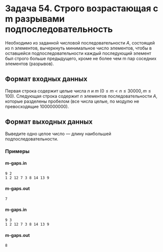 # Задача 54. Строго возрастающая с m разрывами подпоследовательность

Необходимо из заданной числовой последовательности $A$, состоящей из n элементов, вычеркнуть минимальное число элементов, чтобы в оставшейся подпоследовательности каждый последующий элемент был строго больше предыдущего, кроме не более чем m пар соседних элементов (разрывов).

## Формат входных данных

Первая строка содержит целые числа $n$ и $m$ $(0 ≤ m < n ≤ 30 000, m ≤ 100)$. Следующая строка содержит $n$ элементов последовательности $A$, которые разделены пробелом (все числа целые, по модулю не превосходящие $1 000 000 000$).

## Формат выходных данных

Выведите одно целое число — длину наибольшей подпоследовательности.

### Примеры

#### m-gaps.in
```
9 2
1 2 12 7 3 8 14 13 9
```
#### m-gaps.out
```
7
```

#### m-gaps.in
```
9 3
1 2 12 7 3 8 14 13 9
```

#### m-gaps.out
```
8
```